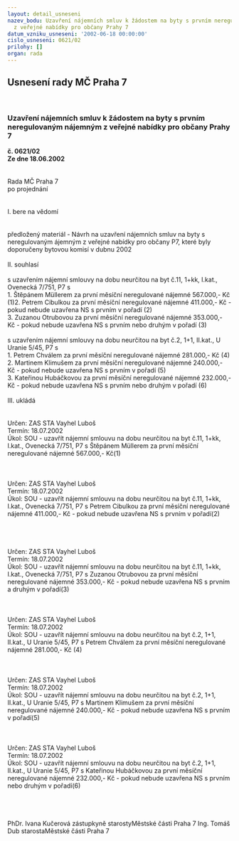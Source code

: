 ```yaml
---
layout: detail_usneseni
nazev_bodu: Uzavření nájemních smluv k žádostem na byty s prvním neregulovaným nájemným
  z veřejné nabídky pro občany Prahy 7
datum_vzniku_usneseni: '2002-06-18 00:00:00'
cislo_usneseni: 0621/02
prilohy: []
organ: rada
---
```

<div id="ucUsn_pList" class="usn">
	<span><h2>Usnesení rady MČ Praha 7 </h2>
<br></span><div class="standBody">
<span><h3>Uzavření nájemních smluv k žádostem na byty s prvním neregulovaným nájemným z veřejné nabídky pro občany Prahy 7</h3></span><div class="center">
		<strong>č. 0621/02</strong><br>
	</div>
<div class="center">
		<strong>Ze dne 18.06.2002</strong><br><br>
	</div>
<br>Rada MČ Praha 7<br>po projednání<br><br><br>I.	bere na vědomí<br><br> <br>předložený materiál - Návrh na uzavření nájemních smluv na byty s neregulovaným ájemným z veřejné nabídky pro občany P7, které byly doporučeny bytovou komisí v dubnu 2002<br><br>II.	souhlasí<br> <br>s uzavřením nájemní smlouvy na dobu neurčitou na byt č.11, 1+kk, I.kat., Ovenecká 7/751, P7 s<br>1. Štěpánem Müllerem za první měsíční neregulované nájemné 567.000,- Kč			(1)2. Petrem Cibulkou za první měsíční neregulované nájemné 411.000,- Kč - pokud nebude uzavřena NS s prvním v pořadí											(2)<br>3. Zuzanou Otrubovou za první měsíční neregulované nájemné 353.000,- Kč - pokud nebude uzavřena NS s prvním nebo druhým v pořadí									(3)<br><br>s uzavřením nájemní smlouvy na dobu neurčitou na byt č.2, 1+1, II.kat., U Uranie  5/45, P7 s<br>1. Petrem Chválem za první měsíční neregulované nájemné 281.000,- Kč				(4)<br>2. Martinem Klimušem za první měsíční neregulované nájemné 240.000,- Kč - pokud nebude uzavřena NS s prvním v pořadí											(5)<br>3. Kateřinou Hubáčkovou za první měsíční neregulované nájemné 232.000,- Kč - pokud nebude uzavřena NS s prvním nebo druhým v pořadí							(6)<br><br>III.	ukládá<br><br> <br>Určen:	ZAS STA Vayhel Luboš<br>Termín: 18.07.2002<br>Úkol:	SOU -  uzavřít nájemní smlouvu na dobu neurčitou na byt č.11, 1+kk, I.kat., Ovenecká 7/751, P7 s Štěpánem Müllerem za první měsíční neregulované nájemné 567.000,- Kč(1)<br> <br><br> <br>Určen:	ZAS STA Vayhel Luboš<br>Termín: 18.07.2002<br>Úkol:	SOU -  uzavřít nájemní smlouvu na dobu neurčitou na byt č.11, 1+kk, I.kat., Ovenecká 7/751, P7 s Petrem Cibulkou za první měsíční neregulované nájemné 411.000,- Kč - pokud nebude uzavřena NS s prvním v pořadí(2)<br> <br><br><br> <br>Určen:	ZAS STA Vayhel Luboš<br>Termín: 18.07.2002<br>Úkol:	SOU -  uzavřít nájemní smlouvu na dobu neurčitou na byt č.11, 1+kk, I.kat., Ovenecká 7/751, P7 s Zuzanou Otrubovou za první měsíční neregulované nájemné 353.000,- Kč - pokud nebude uzavřena NS s prvním a druhým v pořadí(3)<br> <br><br> <br>Určen:	ZAS STA Vayhel Luboš<br>Termín: 18.07.2002<br>Úkol:	SOU -  uzavřít nájemní smlouvu na dobu neurčitou na byt č.2, 1+1, II.kat., U Uranie  5/45, P7 s Petrem Chválem za první měsíční neregulované nájemné 281.000,- Kč (4)<br> <br><br> <br>Určen:	ZAS STA Vayhel Luboš<br>Termín: 18.07.2002<br>Úkol:	SOU -  uzavřít nájemní smlouvu na dobu neurčitou na byt č.2, 1+1, II.kat., U Uranie  5/45, P7 s Martinem Klimušem za první měsíční neregulované nájemné 240.000,- Kč - pokud nebude uzavřena NS s prvním v pořadí(5)<br> <br><br> <br>Určen:	ZAS STA Vayhel Luboš<br>Termín: 18.07.2002<br>Úkol:	SOU -  uzavřít nájemní smlouvu na dobu neurčitou na byt č.2, 1+1, II.kat., U Uranie  5/45, P7 s Kateřinou Hubáčkovou za první měsíční neregulované nájemné 232.000,- Kč - pokud nebude uzavřena NS s prvním nebo druhým v pořadí(6)<br> <br><br> <br>	<br>PhDr. Ivana Kučerová zástupkyně starostyMěstské části Praha 7	Ing. Tomáš Dub starostaMěstské části Praha 7<br>	<br><br>
</div>
</div>
